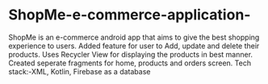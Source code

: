 # ShopMe-e-commerce-application-
ShopMe is an e-commerce android app that aims to give the
best shopping experience to users.
Added feature for user to Add, update and delete their
products. 
Uses Recycler View for displaying the products in
best manner.
Created seperate fragments for home, products and orders
screen. Tech stack:-XML, Kotlin, Firebase as a database
